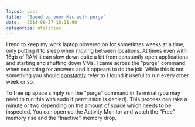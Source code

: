 ```yaml
---
layout: post
title:  "Speed up your Mac with purge"
date:   2014-08-27 10:21:00
categories: utilities
---
```


I tend to keep my work laptop powered on for sometimes weeks at a time, only putting it to sleep when moving between
locations. At times even with 16gb of RAM it can slow down quite a bit from constantly open applications and starting and shutting down VMs. I came across the "purge" command when searching for answers and it appears to do the job. While this is not something you should [constantly][cnet] refer to I found it useful to run every other week or so.

To free up space simply run the "purge" command in Terminal (you may need to run this with sudo if permission is denied). This process can take a minute or two depending on the amount of space which needs to be inspected. You can open up the Activity Monitor and watch the "Free" memory rise and the "Inactive" memory drop.

[cnet]: http://www.cnet.com/news/the-necessity-of-regular-use-of-the-purge-command-in-os-x/